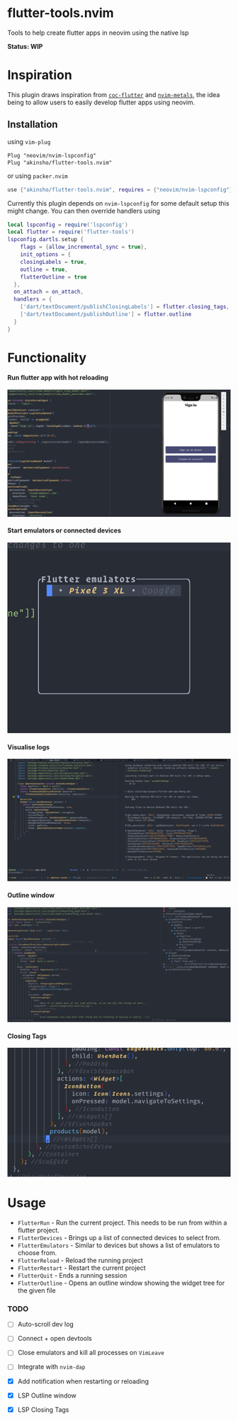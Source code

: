 # flutter-tools.nvim

Tools to help create flutter apps in neovim using the native lsp

**Status: WIP**

# Inspiration

This plugin draws inspiration from [`coc-flutter`](https://github.com/iamcco/coc-flutter) and [`nvim-metals`](https://github.com/scalameta/nvim-metals), the idea being
to allow users to easily develop flutter apps using neovim.

## Installation

using `vim-plug`

```vim
Plug "neovim/nvim-lspconfig"
Plug "akinsho/flutter-tools.nvim"
```

or using `packer.nvim`

```lua
use {"akinsho/flutter-tools.nvim", requires = {"neovim/nvim-lspconfig"}}
```

Currently this plugin depends on `nvim-lspconfig` for some default setup this might change.
You can then override handlers using

```lua
local lspconfig = require('lspconfig')
local flutter = require('flutter-tools')
lspconfig.dartls.setup {
    flags = {allow_incremental_sync = true},
    init_options = {
    closingLabels = true,
    outline = true,
    flutterOutline = true
  },
  on_attach = on_attach,
  handlers = {
    ['dart/textDocument/publishClosingLabels'] = flutter.closing_tags,
    ['dart/textDocument/publishOutline'] = flutter.outline
  }
}
```

# Functionality

#### Run flutter app with hot reloading

![hot reload](./.github/hot_reload.gif)

#### Start emulators or connected devices

![device list](./.github/emulators.png)

#### Visualise logs

![dev log](./.github/dev_log.png)

#### Outline window

![Outline window](./.github/outline.gif)

#### Closing Tags

![closing tags](./.github/closing_tags.png)

# Usage

- `FlutterRun` - Run the current project. This needs to be run from within a flutter project.
- `FlutterDevices` - Brings up a list of connected devices to select from.
- `FlutterEmulators` - Similar to devices but shows a list of emulators to choose from.
- `FlutterReload` - Reload the running project
- `FlutterRestart` - Restart the current project
- `FlutterQuit` - Ends a running session
- `FlutterOutline` - Opens an outline window showing the widget tree for the given file

### TODO

- [ ] Auto-scroll dev log
- [ ] Connect + open devtools
- [ ] Close emulators and kill all processes on `VimLeave`
- [ ] Integrate with `nvim-dap`

- [x] Add notification when restarting or reloading
- [x] LSP Outline window
- [x] LSP Closing Tags
